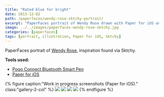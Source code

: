 ```yaml
---
title: "Rated blue for bright"
date: 2013-12-02
path: /paperfaces/wendy-rose-sktchy-portrait/
excerpt: "PaperFaces portrait of Wendy Rose drawn with Paper for iOS on an iPad."
image: ../../images/paperfaces-wendy-rose-sktchy.jpg
categories: [paperfaces]
tags: [portrait, illustration, Paper for iOS, Sktchy]
---
```


PaperFaces portrait of [Wendy Rose](https://sktchy.com/nlpXWH), inspiration found via Sktchy.

**Tools used:**

- [Pogo Connect Bluetooth Smart Pen](https://www.amazon.com/gp/product/B009K448L4/ref=as_li_ss_tl?ie=UTF8&camp=1789&creative=390957&creativeASIN=B009K448L4&linkCode=as2&tag=mademist-20)
- [Paper for iOS](https://paper.bywetransfer.com/)

{% figure caption:"Work in progress screenshots (Paper for iOS)." class:"gallery-2-col" %}
[![](../../images/paperfaces-wendy-rose-sktchy-process-1-600.jpg)](../../images/paperfaces-wendy-rose-sktchy-process-1-lg.jpg)
[![](../../images/paperfaces-wendy-rose-sktchy-process-2-600.jpg)](../../images/paperfaces-wendy-rose-sktchy-process-2-lg.jpg)
[![](../../images/paperfaces-wendy-rose-sktchy-process-3-600.jpg)](../../images/paperfaces-wendy-rose-sktchy-process-3-lg.jpg)
[![](../../images/paperfaces-wendy-rose-sktchy-process-4-600.jpg)](../../images/paperfaces-wendy-rose-sktchy-process-4-lg.jpg)
{% endfigure %}
